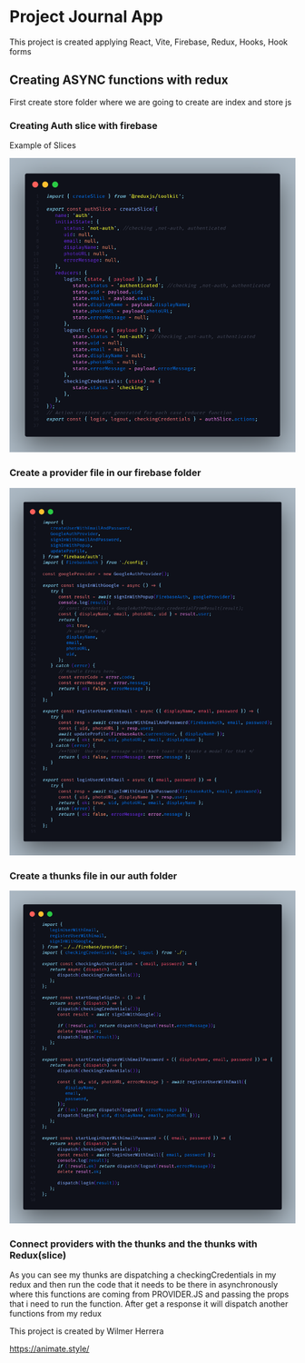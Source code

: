# Project Journal App

This project is created applying React, Vite, Firebase, Redux, Hooks, Hook forms

## Creating ASYNC functions with redux

First create store folder where we are going to create are index and store js

### Creating Auth slice with firebase

Example of Slices

![alt](examples\slice.png)

### Create a provider file in our firebase folder

![alt](examples\provider.png)

### Create a thunks file in our auth folder

![alt](examples\thunks.png)

### Connect providers with the thunks and the thunks with Redux(slice)

As you can see my thunks are dispatching a checkingCredentials in my redux and then run the code that it needs to be there in asynchronously where this functions are coming from PROVIDER.JS and passing the props that i need to run the function. After get a response it will dispatch another functions from my redux

This project is created by Wilmer Herrera

https://animate.style/
